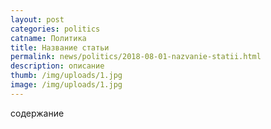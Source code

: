 ```yaml
---
layout: post
categories: politics
catname: Политика
title: Название статьи
permalink: news/politics/2018-08-01-nazvanie-statii.html
description: описание
thumb: /img/uploads/1.jpg
image: /img/uploads/1.jpg
---
```

содержание
